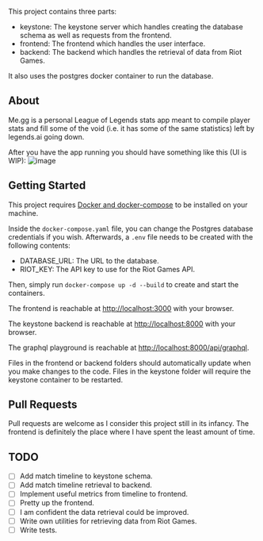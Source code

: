 This project contains three parts:

- keystone: The keystone server which handles creating the database schema as well as requests from the frontend.
- frontend: The frontend which handles the user interface.
- backend: The backend which handles the retrieval of data from Riot Games.

It also uses the postgres docker container to run the database.

## About

Me.gg is a personal League of Legends stats app meant to compile player stats and fill some of the void (i.e. it has some of the same statistics) left by legends.ai going down.

After you have the app running you should have something like this (UI is WIP):
![image](https://user-images.githubusercontent.com/18542660/167006363-453a4e02-9c36-4023-b922-6fd8e6b7b465.png)

## Getting Started

This project requires [Docker and docker-compose](docker.io) to be installed on your machine.

Inside the `docker-compose.yaml` file, you can change the Postgres database credentials if you wish. Afterwards, a `.env` file needs to be created with the following contents:

- DATABASE_URL: The URL to the database.
- RIOT_KEY: The API key to use for the Riot Games API.

Then, simply run `docker-compose up -d --build` to create and start the containers.

The frontend is reachable at [http://localhost:3000](http://localhost:3000) with your browser.

The keystone backend is reachable at [http://localhost:8000](http://localhost:8000) with your browser.

The graphql playground is reachable at [http://localhost:8000/api/graphql](http://localhost:8000/api/graphql).

Files in the frontend or backend folders should automatically update when you make changes to the code.
Files in the keystone folder will require the keystone container to be restarted.

## Pull Requests

Pull requests are welcome as I consider this project still in its infancy. The frontend is definitely the place where I have spent the least amount of time.

## TODO

- [ ] Add match timeline to keystone schema.
- [ ] Add match timeline retrieval to backend.
- [ ] Implement useful metrics from timeline to frontend.
- [ ] Pretty up the frontend.
- [ ] I am confident the data retrieval could be improved.
- [ ] Write own utilities for retrieving data from Riot Games.
- [ ] Write tests.

